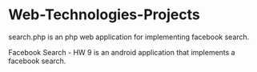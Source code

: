 # Web-Technologies-Projects

search.php is an php web application for implementing facebook search. 

Facebook Search - HW 9 is an android application that implements a facebook search.
